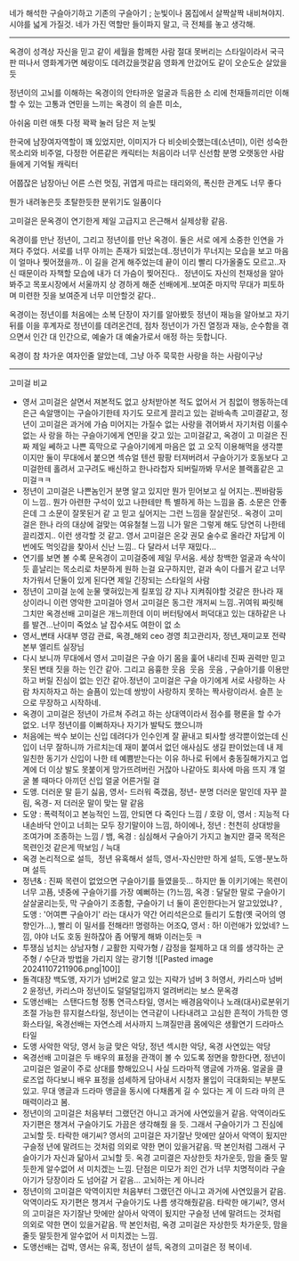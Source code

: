 네가 해석한 구슬아기하고 기존의 구슬아기 ; 눈빛이나 몸집에서 살짝살짝 내비쳐야지. 시야를 넓게 가질것. 네가 가진 역할만 들이파지 말고, 극 전체를 놓고 생각해.


--- 

옥경이 성격상 자신을 믿고 같이 세월을 함께한 사람 절대 못버리는 스타일이라서 국극판 떠나서 영화계가면 혜랑이도 데려갔을껏같음 영화계 안갔어도 같이 오순도순 살았을듯


정년이의 고뇌를 이해하는 옥경이의 안타까운 얼굴과 득음한 소 리에 천재들끼리만 이해할 수 있는 고통과 연민을 느끼는 옥경이 의 슬픈 미소,


아쉬움 미련 애틋 다정 꽉꽉 눌러 담은 저 눈빛

한국에 남장여자역할이 꽤 있었지만, 이미지가 다 비슷비슷했는데(소년미), 이런 성숙한 목소리와 비주얼, 다정한 어른같은 캐릭터는 처음이라 너무 신선함 분명 오랫동안 사람들에게 기억될 캐릭터


어쭙잖은 남장아닌 어른 스런 멋짐, 귀엽게 따르는 태리와의, 폭신한 관계도 너무 좋다

뭔가 내려놓은듯 초탈한듯한 분위기도 일품이다

고미걸은 문옥경이 연기한게 제일 고급지고 은근해서 실제상황 같음.

옥경이를 만난 정년이, 그리고 정년이를 만난 옥경이. 둘은 서로 에게 소중한 인연을 가져다 주었다. 서로를 너무 아끼는 존재가 되었는데..정년이가 무너지는 모습을 보고 마음이 얼마나 찢어졌을까.. 이 길을 걷게 해주었는데 끝이 이리 빨리 다가올줄도 모르고..자신 때문이라 자책할 모습에 내가 더 가슴이 찢어진다..  정년이도 자신의 천재성을 알아봐주고 목포시장에서 서울까지 상 경하게 해준 선배에게..보여준 마지막 무대가 피토하며 미련한 짓을 보여준게 너무 미안할것 같다..

옥경이는 정년이를 처음에는 소복 단장이 자기를 알아봤듯 정년이 재능을 알아보고 자기 뒤를 이을 후계자로 정년이를 데려온건데, 점차 정년이가 가진 열정과 재능, 순수함을 겪으면서 인간 대 인간으로, 예술가 대 예술가로서 애정 하는 듯합니다.


옥경이 참 차가운 여자인줄 알았는데, 그냥 아주 묵묵한 사랑을 하는 사람이구낭

---
고미걸 비교

- 영서 고미걸은 살면서 져본적도 없고 상처받아본 적도 없어서 거 침없이 행동하는데 은근 속알맹이는 구슬아기한테 자기도 모르게 끌리고 있는 겉바속촉 고미결같고, 정년이 고미걸은 과거에 가슴 미어지는 가질수 없는 사랑을 겪어봐서 자기처럼 이룰수 없는 사 랑을 하는 구슬아기에게 연민을 갖고 있는 고미걸같고, 옥경이 고 미걸은 진짜 제일 쎄하고 나쁜 흑막으로 구슬아기에게 마음은 없 고 오직 이용해먹을 생각뿐이지만 둘이 무대에서 붙으면 섹슈얼 텐션 팡팡 터져버려서 구슬아기가 호동보다 고미걸한테 홀려서 고구려도 배신하고 한나라첩자 되버릴까봐 무서운 블랙홀같은 고미걸ㅋㅋ
- 정년이 고미걸은 나쁜놈인거 분명 알고 있지만 뭔가 믿어보고 싶 어지는..찐바람둥이 느낌.. 뭔가 아련한 구석이 있고 나한테만 특 별하게 하는 느낌을 줌. 소문은 안좋은데 그 소문이 잘못된거 같 고 믿고 싶어지는 그런 느낌을 잘살린덧.. 옥경이 고미걸은 한나 라의 대상에 걸맞는 여유철철 느낌 니가 말은 그렇게 해도 당연히 나한테 끌리겠지.. 이런 생각할 것 같고. 영서 고미걸은 온갖 권모 술수로 올라간 자답게 이번에도 먹잇감을 찾아서 신난 느낌.. 다 달라서 너무 재밌다...
- 연기를 보면 볼 수록 문옥경이 고미걸중에 제일 무서움. 세상 창백한 얼굴과 속삭이듯 흩날리는 목소리로 차분하게 원하 는걸 요구하지만, 겉과 속이 다를거 같고 너무 차가워서 단둘이 있게 된다면 제일 긴장되는 스타일의 사람
- 정년이 고미걸 눈에 눈물 맺혀있는게 킬포임 걍 지나 지켜줘야할 것같은 한나라 재상이라니 이런 영악한 고미걸아 영서 고미걸은 동그란 개저씨 느낌..귀여워 짜릿해 그치만 옥경선배 고미걸은 개느끼한데 이미 버터탕에서 퍼덕대고 있는 대하같은 나를 발견...난이미 죽었소 날 잡수셔도 여한이 없 소
- 영서_변태 사대부 영감 관료, 옥경_해외 ceo 경영 최고관리자, 정년_재미교포 전략본부 엘리트 실장님
- 다시 보니까 무대에서 영서 고미걸은 구슬 아기 몸을 훑어 내리네 진짜 권력만 믿고 못된 변태 짓을 하는 인간 같아. 그리고 음흉한 웃음  웃음  웃음 , 구슬아기를 이용만 하고 버릴 진심이 없는 인간 같아.정년이 고미걸은 구슬 아기에게 서로 사랑하는 사람 차지하자고 하는 슬픔이 있는데 쌍방이 사랑하지 못하는 짝사랑이라서. 슬픈 눈으로 무장하고 시작하네.
- 옥경이 고미걸은 정년이 가르쳐 주려고 하는 상대역이라서 점수를 평론을 할 수가 없오. 너무 정년이를 이뻐하자나 자기가 발탁도 했으니까
- 처음에는 싹수 보이는 신입 데려다가 인수인계 잘 끝내고 퇴사할 생각뿐이었는데 신입이 너무 잘하니까 가르치는데 재미 붙여서 없던 애사심도 생길 판이었는데 내 제일친한 동기가 신입이 나한 테 예쁨받는다는 이유 하나로 뒤에서 충동질해가지고 업계에 더 이상 발도 못붙이게 망가뜨려버린 거잖아 나같아도 회사에 마음 뜨지 걔 얼굴 볼 때마다 아끼던 신입 얼굴 어른거릴 걸
- 도앵. 더러운 말 듣기 싫음, 영서- 드러워 죽갰음, 정년- 분명 더러운 말인데 자꾸 끌림, 옥경- 저 더러운 말이 맞는 말 같음
- 도양 : 폭력적이고 본능적인 느낌, 안되면 다 죽인다 느낌 / 호랑 이, 영서 : 지능적 다 내손바닥 안이고 너희는 모두 장기말이야 느낌, 하이에나, 정년 : 천천히 상대방을 조여가며 조종하는 느낌 / 뱀, 옥경 : 심심해서 구슬아기 가지고 놀지만 결국 목적은 목련인것 같은게 딱보임 / 늑대
- 옥경 논리적으로 설득,  정년 유혹해서 설득, 영서-자신만만 하게 설득, 도앵-분노하며 설득
- 정년& : 진짜 목련이 없었으면 구슬아기를 들였을듯... 하지만 돌 이키기에는 목련이 너무 고픔, 넷중에 구슬아기를 가장 예뻐하는 (?)느낌, 옥경 : 달달한 말로 구슬아기 살살굴리는듯, 막 구슬아기 조종함, 구슬아기 너 둘이 혼인한다는거 알고있었냐? , 도앵 : '어여쁜 구슬아기' 라는 대사가 약간 어리석은으로 들리기 도함(옛 국어의 영향인가...), 빨리 이 밀서를 전해라!! 명령하는 어조Q, 영서 : 하! 이런애가 있었네? 느낌, 야야 너도 호동 원하잖아 좀 어떻게 해봐 이러는듯 ㅋ
- 투쟁심 넘치는 상남자형 / 교활한 지략가형 / 감정을 절제하고 대 의를 생각하는 군주형 / 수단과 방법을 가리지 않는 광기형
![[Pasted image 20241107211906.png|100]]
- ﻿﻿﻿돌격대장 백도앵, ﻿﻿﻿자기가 넘버2로 알고 있는 지략가 넘버 3 허영서, ﻿﻿﻿카리스마 넘버 2 윤정년, ﻿﻿﻿카리스마 정년이도 덜덜덜입까지 얼려버리는 보스 문옥경
- 도앵선배는  스탠다드형 정통 연극스타일, 영서는 배경음악이나 노래(대사)로분위기 조절 가능한 뮤지컬스타일, 정년이는 연극같이 나타내려고 고심한 흔적이 가득한 영화스타일, 옥경선배는 자연스레 서사까지 느껴질만큼 몸에익은 생활연기 드라마스타일
- 도앵 사악한 악당, 영서 능글 맞은 악당, 정년 섹시한 악당, 옥경 사연있는 악당
- 옥경선배 고미걸은 두 배우의 표정을 관객이 볼 수 있도록 정면을 향한다면, 정년이 고미걸은 얼굴이 주로 상대를 향해있으니 사실 드라마적 앵글에 가까움. 얼굴을 클로즈업 하다보니 배우 표정을 섬세하게 담아내서 시청자 몰입이 극대화되는 부분도 있고. 무대 앵글과 드라마 앵글을 동시에 다채롭게 길 수 있다는 게 이 드라 마의 큰 매력이라고 봄.
- 정년이의 고미걸은 처음부터 그랬던건 아니고 과거에 사연있을거 같음. 악역이라도 자기편은 챙겨서 구슬아기도 가끔은 생각해줬 을 듯. 그래서 구슬아기가 그 진심에 고뇌할 듯. 타락한 애기씨? 영서의 고미걸은 자기잘난 맛에만 살아서 악역이 됬지만 구슬정 년에 말려드는 것처럼 의외로 약한 면이 있을거같음. 딱 본인처럼 그래서 구슬아기가 자신과 닮아서 고뇌할 듯. 옥경 고미결은 자상한듯 차가운듯, 맘을 줄듯 말듯한게 알수없어 서 미치겠는 느낌. 단점은 미모가 죄인 건가 너무 치명적이라 구슬아기가 당장이라 도 넘어갈 거 같음... 고뇌하는 게 아니라
- 정년이의 고미걸은 악역이지만 처음부터 그랬던건 아니고 과거에 사연있을거 같음. 악역이라도 자기편은 챙겨서 구슬아기도 나름 생각해줬같음. 타락한 애기씨?, 영서의 고미걸은 자기잘난 맛에만 살아서 악역이 됬지만 구슬정 년에 말려드는 것처럼 의외로 약한 면이 있을거같음. 딱 본인처럼, 옥경 고미걸은 자상한듯 차가운듯, 맘을 줄듯 말듯한게 알수없어 서 미치겠는 느낌.
- 도앵선배는 겁박, 영서는 유혹, 정년이 설득, 옥경의 고미걸은 정 복이네.